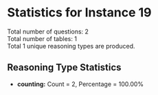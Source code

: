 # Statistics for Instance 19<br/>
Total number of questions: 2<br/>
Total number of tables: 1<br/>
Total 1 unique reasoning types are produced.<br/>
## Reasoning Type Statistics<br/>
- **counting:** Count = 2, Percentage = 100.00%<br/>
